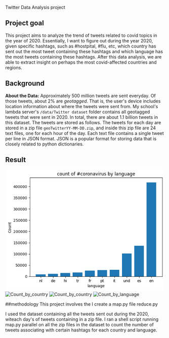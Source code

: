 Twitter Data Analysis project

## Project goal
This project aims to analyze the trend of tweets related to covid topics in the year of 2020. Essentially, I want to figure out during the year 2020, given specific hashtags, such as #hostpital, #flu, etc, which country has sent out the most tweet containing these hashtags and which language has the most tweets containing these hashtags. After this data analysis, we are able to extract insight on perhaps the most covid-affected countries and regions. 

## Background
**About the Data:**
Approximately 500 million tweets are sent everyday.
Of those tweets, about 2% are *geotagged*.
That is, the user's device includes location information about where the tweets were sent from.
My school's lambda server's `/data/Twitter dataset` folder contains all geotagged tweets that were sent in 2020.
In total, there are about 1.1 billion tweets in this dataset.
The tweets are stored as follows.
The tweets for each day are stored in a zip file `geoTwitterYY-MM-DD.zip`,
and inside this zip file are 24 text files, one for each hour of the day.
Each text file contains a single tweet per line in JSON format.
JSON is a popular format for storing data that is closely related to python dictionaries.

## Result
![Count_by_language](reduce_language%23coronavirus.png)
![Count_by_country](reduce_country%coronavirus.png)
![Count_by_country](reduce_country%코로나바이러스.png)
![Count_by_language](reduce_language%코로나바이러스.png)

##methodology
This project involves the
I create a map.py file
reduce.py 


I used the dataset containing all the tweets sent out during the 2020, witeach day's of tweets containing in a zip file. I ran a shell script running map.py parallel on all the zip files in the dataset to count the number of tweets associating with certain hashtags for each country and language.



